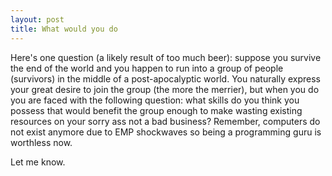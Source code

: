 ```yaml
---
layout: post
title: What would you do
---
```

Here's one question (a likely result of too much beer): suppose you survive the end of the world and you happen to run into a group of people (survivors) in the middle of a post-apocalyptic world. You naturally express your great desire to join the group (the more the merrier), but when you do you are faced with the following question: what skills do you think you possess that would benefit the group enough to make wasting existing resources on your sorry ass not a bad business? Remember, computers do not exist anymore due to EMP shockwaves so being a programming guru is worthless now.

Let me know.